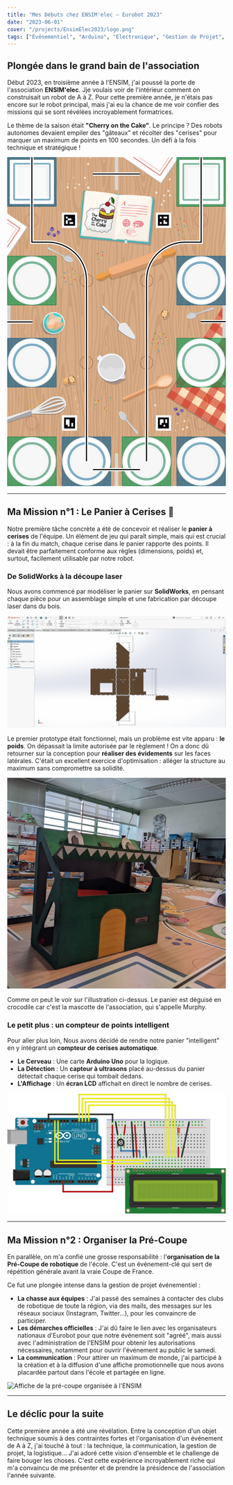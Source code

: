 ```yaml
---
title: "Mes Débuts chez ENSIM'elec – Eurobot 2023"
date: "2023-06-01"
cover: "/projects/EnsimElec2023/logo.png"
tags: ["Événementiel", "Arduino", "Électronique", "Gestion de Projet", "SolidWorks"]
---
```


## Plongée dans le grand bain de l'association

Début 2023, en troisième année à l'ENSIM, j'ai poussé la porte de l'association **ENSIM'elec**. Jje voulais voir de l'intérieur comment on construisait un robot de A à Z. Pour cette première année, je n'étais pas encore sur le robot principal, mais j'ai eu la chance de me voir confier des missions qui se sont révélées incroyablement formatrices.

Le thème de la saison était **"Cherry on the Cake"**. Le principe ? Des robots autonomes devaient empiler des "gâteaux" et récolter des "cerises" pour marquer un maximum de points en 100 secondes. Un défi à la fois technique et stratégique !

![Table de jeu Eurobot 2023](/projects/EnsimElec2023/vinyle_table_2023.svg "Le terrain de jeu officiel de la compétition Eurobot 2023.")

---

## Ma Mission n°1 : Le Panier à Cerises 🍒

Notre première tâche concrète a été de concevoir et réaliser le **panier à cerises** de l'équipe. Un élément de jeu qui paraît simple, mais qui est crucial : à la fin du match, chaque cerise dans le panier rapporte des points. Il devait être parfaitement conforme aux règles (dimensions, poids) et, surtout, facilement utilisable par notre robot.

### De SolidWorks à la découpe laser

Nous avons commencé par modéliser le panier sur **SolidWorks**, en pensant chaque pièce pour un assemblage simple et une fabrication par découpe laser dans du bois.

![Modélisation du panier sur SolidWorks](/projects/EnsimElec2023/panier-decoupe-solidworks.png "Conception 3D du panier, optimisée pour la découpe laser.")

Le premier prototype était fonctionnel, mais un problème est vite apparu : **le poids**. On dépassait la limite autorisée par le règlement ! On a donc dû retourner sur la conception pour **réaliser des évidements** sur les faces latérales. C'était un excellent exercice d'optimisation : alléger la structure au maximum sans compromettre sa solidité.

![Panier final avec les évidements](/projects/EnsimElec2023/panier-final.png "Le panier assemblé. On peut voir les découpes sur les côtés, ajoutées pour respecter la contrainte de poids.")

Comme on peut le voir sur l'illustration ci-dessus. Le panier est déguisé en crocodile car c'est la mascotte de l'association, qui s'appelle Murphy.

### Le petit plus : un compteur de points intelligent

Pour aller plus loin, Nous avons décidé de rendre notre panier "intelligent" en y intégrant un **compteur de cerises automatique**.
-   **Le Cerveau** : Une carte **Arduino Uno** pour la logique.
-   **La Détection** : Un **capteur à ultrasons** placé au-dessus du panier détectait chaque cerise qui tombait dedans.
-   **L'Affichage** : Un **écran LCD** affichait en direct le nombre de cerises.

![Schéma électronique du compteur de cerises](/projects/EnsimElec2023/schema-compteur.png "Schéma électronique du système de comptage.")


---

## Ma Mission n°2 : Organiser la Pré-Coupe

En parallèle, on m'a confié une grosse responsabilité : l'**organisation de la Pré-Coupe de robotique** de l'école. C'est un événement-clé qui sert de répétition générale avant la vraie Coupe de France.

Ce fut une plongée intense dans la gestion de projet événementiel :
-   **La chasse aux équipes** : J'ai passé des semaines à contacter des clubs de robotique de toute la région, via des mails, des messages sur les réseaux sociaux (Instagram, Twitter...), pour les convaincre de participer.
-   **Les démarches officielles** : J'ai dû faire le lien avec les organisateurs nationaux d'Eurobot pour que notre événement soit "agréé", mais aussi avec l'administration de l'ENSIM pour obtenir les autorisations nécessaires, notamment pour ouvrir l'événement au public le samedi.
-   **La communication** : Pour attirer un maximum de monde, j'ai participé à la création et à la diffusion d'une affiche promotionnelle que nous avons placardée partout dans l'école et partagée en ligne.

![Affiche de la pré-coupe organisée à l'ENSIM](/projects/EnsimElec2023/affiche-précoupe.png "L'affiche de l'événement, un gros travail de communication !")

---

## Le déclic pour la suite

Cette première année a été une révélation. Entre la conception d'un objet technique soumis à des contraintes fortes et l'organisation d'un événement de A à Z, j'ai touché à tout : la technique, la communication, la gestion de projet, la logistique... J'ai adoré cette vision d'ensemble et le challenge de faire bouger les choses. C'est cette expérience incroyablement riche qui m'a convaincu de me présenter et de prendre la présidence de l'association l'année suivante.